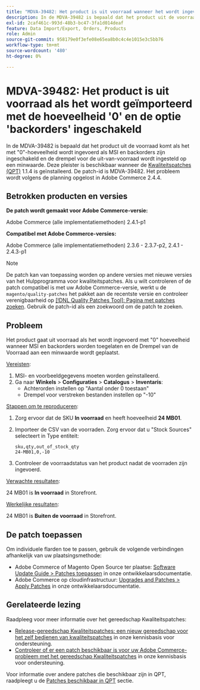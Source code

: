 ```yaml
---
title: "MDVA-39482: Het product is uit voorraad wanneer het wordt ingevoerd met de hoeveelheid '0' en de hoeveelheid backorders ingeschakeld."
description: In de MDVA-39482 is bepaald dat het product uit de voorraad komt als het met "0"-hoeveelheid wordt ingevoerd als MSI en backorders zijn ingeschakeld en de drempel voor de uit-van-voorraad wordt ingesteld op een minwaarde. Deze patch is beschikbaar wanneer [Quality Patches Tool (QPT)] (https://devdocs.magento.com/guides/v2.4/comp-mgr/patching.html#mqp) 1.1.4 is geïnstalleerd. De patch-id is MDVA-39482. Het probleem wordt volgens de planning opgelost in Adobe Commerce 2.4.4.
exl-id: 2caf461c-993d-48b3-bc47-3fa1d014deaf
feature: Data Import/Export, Orders, Products
role: Admin
source-git-commit: 958179e0f3efe08e65ea8b0c4c4e1015e3c5bb76
workflow-type: tm+mt
source-wordcount: '480'
ht-degree: 0%

---
```


# MDVA-39482: Het product is uit voorraad als het wordt geïmporteerd met de hoeveelheid &#39;0&#39; en de optie &#39;backorders&#39; ingeschakeld

In de MDVA-39482 is bepaald dat het product uit de voorraad komt als het met &quot;0&quot;-hoeveelheid wordt ingevoerd als MSI en backorders zijn ingeschakeld en de drempel voor de uit-van-voorraad wordt ingesteld op een minwaarde. Deze pleister is beschikbaar wanneer de [Kwaliteitspatches (QPT)](https://devdocs.magento.com/guides/v2.4/comp-mgr/patching.html#mqp) 1.1.4 is geïnstalleerd. De patch-id is MDVA-39482. Het probleem wordt volgens de planning opgelost in Adobe Commerce 2.4.4.

## Betrokken producten en versies

**De patch wordt gemaakt voor Adobe Commerce-versie:**

Adobe Commerce (alle implementatiemethoden) 2.4.1-p1

**Compatibel met Adobe Commerce-versies:**

Adobe Commerce (alle implementatiemethoden) 2.3.6 - 2.3.7-p2, 2.4.1 - 2.4.3-p1

>[!NOTE]
>
>De patch kan van toepassing worden op andere versies met nieuwe versies van het Hulpprogramma voor kwaliteitspatches. Als u wilt controleren of de patch compatibel is met uw Adobe Commerce-versie, werkt u de `magento/quality-patches` het pakket aan de recentste versie en controleer verenigbaarheid op [[!DNL Quality Patches Tool]: Pagina met patches zoeken](https://devdocs.magento.com/quality-patches/tool.html#patch-grid). Gebruik de patch-id als een zoekwoord om de patch te zoeken.

## Probleem

Het product gaat uit voorraad als het wordt ingevoerd met &quot;0&quot; hoeveelheid wanneer MSI en backorders worden toegelaten en de Drempel van de Voorraad aan een minwaarde wordt geplaatst.

<u>Vereisten</u>:

1. MSI- en voorbeeldgegevens moeten worden geïnstalleerd.
1. Ga naar **Winkels** > **Configuraties** > **Catalogus** > **Inventaris**:
   * Achterorden instellen op &quot;Aantal onder 0 toestaan&quot;
   * Drempel voor verstreken bestanden instellen op &quot;-10&quot;

<u>Stappen om te reproduceren</u>:

1. Zorg ervoor dat de SKU **In voorraad** en heeft hoeveelheid **24 MB01**.
1. Importeer de CSV van de voorraden. Zorg ervoor dat u &quot;Stock Sources&quot; selecteert in Type entiteit:

   ```code panel
   sku,qty,out_of_stock_qty
   24-MB01,0,-10
   ```

1. Controleer de voorraadstatus van het product nadat de voorraden zijn ingevoerd.

<u>Verwachte resultaten</u>:

24 MB01 is **In voorraad** in Storefront.

<u>Werkelijke resultaten</u>:

24 MB01 is **Buiten de voorraad** in Storefront.

## De patch toepassen

Om individuele flarden toe te passen, gebruik de volgende verbindingen afhankelijk van uw plaatsingsmethode:

* Adobe Commerce of Magento Open Source ter plaatse: [Software Update Guide > Patches toepassen](https://devdocs.magento.com/guides/v2.4/comp-mgr/patching/mqp.html) in onze ontwikkelaarsdocumentatie.
* Adobe Commerce op cloudinfrastructuur: [Upgrades and Patches > Apply Patches](https://devdocs.magento.com/cloud/project/project-patch.html) in onze ontwikkelaarsdocumentatie.

## Gerelateerde lezing

Raadpleeg voor meer informatie over het gereedschap Kwaliteitspatches:

* [Release-gereedschap Kwaliteitspatches: een nieuw gereedschap voor het zelf bedienen van kwaliteitspatches](/help/announcements/adobe-commerce-announcements/magento-quality-patches-released-new-tool-to-self-serve-quality-patches.md) in onze kennisbasis voor ondersteuning.
* [Controleer of er een patch beschikbaar is voor uw Adobe Commerce-probleem met het gereedschap Kwaliteitspatches](/help/support-tools/patches-available-in-qpt-tool/check-patch-for-magento-issue-with-magento-quality-patches.md) in onze kennisbasis voor ondersteuning.

Voor informatie over andere patches die beschikbaar zijn in QPT, raadpleegt u de [Patches beschikbaar in QPT](https://support.magento.com/hc/en-us/sections/360010506631-Patches-available-in-QPT-tool-) sectie.
